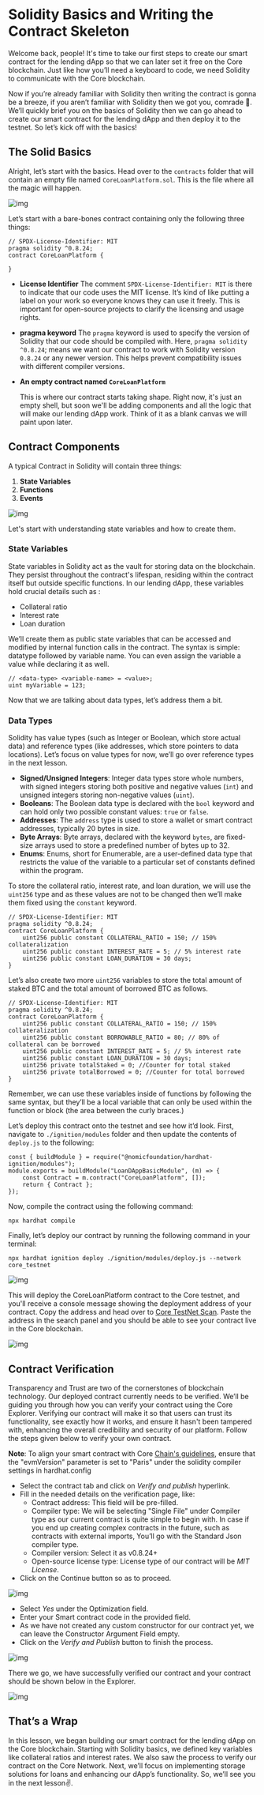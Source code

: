 # Solidity Basics and Writing the Contract Skeleton

Welcome back, people! It's time to take our first steps to create our smart contract for the lending dApp so that we can later set it free on the Core blockchain. Just like how you’ll need a keyboard to code, we need Solidity to communicate with the Core blockchain.

Now if you’re already familiar with Solidity then writing the contract is gonna be a breeze, if you aren’t familiar with Solidity then we got you, comrade 💪. We’ll quickly brief you on the basics of Solidity then we can go ahead to create our smart contract for the lending dApp and then deploy it to the testnet. So let’s kick off with the basics!

## The Solid Basics

Alright, let’s start with the basics. Head over to the `contracts` folder that will contain an empty file named `CoreLoanPlatform.sol`. This is the file where all the magic will happen.

![img](https://lh7-us.googleusercontent.com/docsz/AD_4nXcM7PILhX4HFyJSbaoGAlQOfc69PkUrGbcUi9l6wf9mUyifxjS_f9c_wYj7z5dAVQP6Bq3r69x1dwE_UW3_rFz3jyyniQrCNQU4RENbox230Z4bZgCgwerGy6-lx7sFoGfqNwU1riR19wvNN4Brz3CXluk?key=4LaIVa-wPwo9LlwevICM7A)

Let’s start with a bare-bones contract containing only the following three things:

```solidity
// SPDX-License-Identifier: MIT
pragma solidity ^0.8.24;
contract CoreLoanPlatform {

}
```

- **License Identifier** The comment `SPDX-License-Identifier: MIT` is there to indicate that our code uses the MIT license. It’s kind of like putting a label on your work so everyone knows they can use it freely. This is important for open-source projects to clarify the licensing and usage rights.
- **pragma keyword** The `pragma` keyword is used to specify the version of Solidity that our code should be compiled with. Here, `pragma solidity ^0.8.24`; means we want our contract to work with Solidity version `0.8.24` or any newer version. This helps prevent compatibility issues with different compiler versions.
- **An empty contract named `CoreLoanPlatform`**
    
    This is where our contract starts taking shape. Right now, it's just an empty shell, but soon we'll be adding components and all the logic that will make our lending dApp work. Think of it as a blank canvas we will paint upon later.
    

## Contract Components

A typical Contract in Solidity will contain three things:

1. **State Variables**
2. **Functions**
3. **Events**

![img](https://lh7-us.googleusercontent.com/docsz/AD_4nXfuAfMrv8-wHQj_yL7kDb-Ibzpgsx5JVcofmD7ydepTj5f1aeY4QpW9-C8oibn9EUPIBxLmMlREekENm1tKnC3cOkKIB3cSAjaO8LE6p-9mByJvpyM-Ya9wDYmmhDCVJli1nK8K7WulvI9RTucg9RaZe9Ri?key=4LaIVa-wPwo9LlwevICM7A)

Let's start with understanding state variables and how to create them.

### State Variables

State variables in Solidity act as the vault for storing data on the blockchain. They persist throughout the contract's lifespan, residing within the contract itself but outside specific functions. In our lending dApp, these variables hold crucial details such as :

- Collateral ratio
- Interest rate
- Loan duration

We’ll create them as public state variables that can be accessed and modified by internal function calls in the contract. The syntax is simple: datatype followed by variable name. You can even assign the variable a value while declaring it as well.

```solidity
// <data-type> <variable-name> = <value>;
uint myVariable = 123;
```

Now that we are talking about data types, let’s address them a bit.

### Data Types

Solidity has value types (such as Integer or Boolean, which store actual data) and reference types (like addresses, which store pointers to data locations). Let’s focus on value types for now, we’ll go over reference types in the next lesson.

- **Signed/Unsigned Integers**: Integer data types store whole numbers, with signed integers storing both positive and negative values (`int`) and unsigned integers storing non-negative values (`uint`).
- **Booleans**: The Boolean data type is declared with the `bool` keyword and can hold only two possible constant values: `true` or `false`.
- **Addresses**: The `address` type is used to store a wallet or smart contract addresses, typically 20 bytes in size.
- **Byte Arrays**: Byte arrays, declared with the keyword `bytes`, are fixed-size arrays used to store a predefined number of bytes up to 32.
- **Enums**: Enums, short for Enumerable, are a user-defined data type that restricts the value of the variable to a particular set of constants defined within the program.

To store the collateral ratio, interest rate, and loan duration, we will use the `uint256` type and as these values are not to be changed then we’ll make them fixed using the `constant` keyword.

```solidity
// SPDX-License-Identifier: MIT
pragma solidity ^0.8.24;
contract CoreLoanPlatform {
	uint256 public constant COLLATERAL_RATIO = 150; // 150% collateralization
	uint256 public constant INTEREST_RATE = 5; // 5% interest rate
	uint256 public constant LOAN_DURATION = 30 days;
}
```

Let’s also create two more `uint256` variables to store the total amount of staked BTC and the total amount of borrowed BTC as follows.

```solidity
// SPDX-License-Identifier: MIT
pragma solidity ^0.8.24;
contract CoreLoanPlatform {
	uint256 public constant COLLATERAL_RATIO = 150; // 150% collateralization
	uint256 public constant BORROWABLE_RATIO = 80; // 80% of collateral can be borrowed
	uint256 public constant INTEREST_RATE = 5; // 5% interest rate
	uint256 public constant LOAN_DURATION = 30 days;
	uint256 private totalStaked = 0; //Counter for total staked
	uint256 private totalBorrowed = 0; //Counter for total borrowed
}
```

Remember, we can use these variables inside of functions by following the same syntax, but they’ll be a local variable that can only be used within the function or block (the area between the curly braces.)

Let’s deploy this contract onto the testnet and see how it’d look. First, navigate to `./ignition/modules` folder and then update the contents of `deploy.js` to the following:

```solidity
const { buildModule } = require("@nomicfoundation/hardhat-ignition/modules");
module.exports = buildModule("LoanDAppBasicModule", (m) => {
	const Contract = m.contract("CoreLoanPlatform", []);
	return { Contract };
});
```

Now, compile the contract using the following command:

```solidity
npx hardhat compile
```

Finally, let’s deploy our contract by running the following command in your terminal:

```solidity
npx hardhat ignition deploy ./ignition/modules/deploy.js --network core_testnet
```

![img](https://lh7-us.googleusercontent.com/docsz/AD_4nXcO9h4Hr2rgc_2T8Hau26Lwy9Akcn_9fNImen0tQ9h6ka-UqSrWYUoRv54rSDAg7g84DMREBBXdOu26G-prHhhqve84wm7PvYdoqybafCNO38q118cauHkG9RFRPdKWjr9dzOZJ3pMDqQ49oI9YYq5jthSA?key=4LaIVa-wPwo9LlwevICM7A)

This will deploy the CoreLoanPlatform contract to the Core testnet, and you'll receive a console message showing the deployment address of your contract. Copy the address and head over to [Core TestNet Scan](https://scan.test.btcs.network/). Paste the address in the search panel and you should be able to see your contract live in the Core blockchain.

![img](https://lh7-us.googleusercontent.com/docsz/AD_4nXdHUMFfZR1zk2BfSPiihElLyMbLPwRqN_ffsK9XAUICZk3AZn-ZYXnDHg1TKfzogfCDwhDe7OzMAKciTWTpPrnr8vJMLN8Ryy8T6PAKjbvPrDV9s6AVdDrJDIf22RT1nhtSiRPrTuN06O5cMmGIVtqt1HE?key=4LaIVa-wPwo9LlwevICM7A)

## Contract Verification

Transparency and Trust are two of the cornerstones of blockchain technology. Our deployed contract currently needs to be verified. We’ll be guiding you through how you can verify your contract using the Core Explorer. Verifying our contract will make it so that users can trust its functionality, see exactly how it works, and ensure it hasn't been tampered with, enhancing the overall credibility and security of our platform. Follow the steps given below to verify your own contract.

**Note**: To align your smart contract with Core [Chain's guidelines](https://docs.coredao.org/docs/Dev-Guide/smart-contract-guidelines), ensure that the "evmVersion" parameter is set to "Paris" under the solidity compiler settings in hardhat.config

- Select the contract tab and click on *Verify and publish* hyperlink.
- Fill in the needed details on the verification page, like:
    - Contract address: This field will be pre-filled.
    - Compiler type: We will be selecting "Single File" under Compiler type as our current contract is quite simple to begin with. In case if you end up creating complex contracts in the future, such as contracts with external imports, You’ll go with the Standard Json compiler type.
    - Compiler version: Select it as v0.8.24+
    - Open-source license type: License type of our contract will be *MIT License*.
- Click on the Continue button so as to proceed.

![img](https://lh7-us.googleusercontent.com/docsz/AD_4nXejskj6DmUDFypXLo1XtUiC2h0f7JnZv18kxm90H7RgGXz8Q61Q66pahsP14d0wZ0PEl2hpQ2du0hqpFgPhdc8LyiyRvWNJKqb5a-1anBGZrnnCMBojdQecHmOqlkvhzeFNdwFYJMHDtZS0MJ2-WNlPjlBk?key=4LaIVa-wPwo9LlwevICM7A)

- Select *Yes* under the Optimization field.
- Enter your Smart contract code in the provided field.
- As we have not created any custom constructor for our contract yet, we can leave the Constructor Argument Field empty.
- Click on the *Verify and Publish* button to finish the process.

![img](https://lh7-us.googleusercontent.com/docsz/AD_4nXfKFkgCvJ21Tka3jmB_UeYMivnSrUjAZtUUuOXGv0V5-haz43ZK5-qfdktnyuRh_7yH5G4Nw3cCemed0ApFZ_qA93zdih6gxOcFB2EI387bb6m5akhDUxD-wwMEDllWBgxv_CJQSC1tx1Ebjb873M1jYx8?key=4LaIVa-wPwo9LlwevICM7A)

There we go, we have successfully verified our contract and your contract should be shown below in the Explorer.

![img](https://lh7-us.googleusercontent.com/docsz/AD_4nXf420B547ASkWqpC_1xZPaQRf6Q90p8dout4mNPBwzDlWbTmfHtEEE8t6y5SPkLnh901hc7EK4SJOIDfGID-VYHn0rTqaqKy8rv0AcdN8NPqJB--FdTzowXAs1NWBPswNroWy-5zxh8fIljqgQv4X1dK0rE?key=4LaIVa-wPwo9LlwevICM7A)

## That’s a Wrap

In this lesson, we began building our smart contract for the lending dApp on the Core blockchain. Starting with Solidity basics, we defined key variables like collateral ratios and interest rates. We also saw the process to verify our contract on the Core Network. Next, we’ll focus on implementing storage solutions for loans and enhancing our dApp’s functionality. So, we’ll see you in the next lesson✌️.
